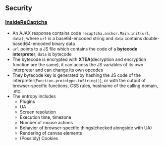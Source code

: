 ## Security

### [InsideReCaptcha](https://github.com/neuroradiology/InsideReCaptcha)

* An AJAX response contains code `recaptcha.anchor.Main.init(url, data)`, where `url` is a base64-encoded string and `data` contains double-based64-encoded binary data
* `url` points to a JS file which contains the code of a **bytecode interpreter**, `data` is bytecode
* The bytecode is encrypted with **XTEA**(decryption and encryption function are the same), it can access the JS variables of its own interpreter and can change its own opcodes
* They bytecode key is generated by hashing the JS code of the interpreter(`Function.prototype.toString()`), or with the output of browser-specific functions, CSS rules, hostname of the calling domain, .etc.
* The entropy includes
  * Plugins
  * UA
  * Screen resolution
  * Execution time, timezone
  * Number of mouse actions
  * Behavior of browser-specific things(checked alongside with UA)
  * Rendering of canvas elements
  * (Possibly) Cookies
